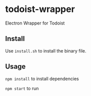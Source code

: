 # todoist-wrapper
Electron Wrapper for Todoist

## Install
Use `install.sh` to install the binary file.

## Usage
`npm install` to install dependencies

`npm start` to run
